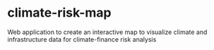 # climate-risk-map
Web application to create an interactive map to visualize climate and infrastructure data for climate-finance risk analysis
